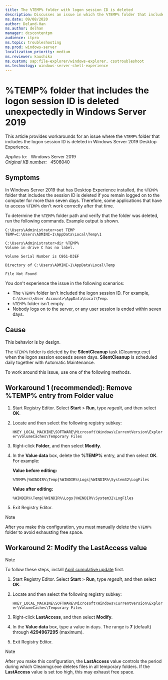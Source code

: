 ```yaml
---
title: The %TEMP% folder with logon session ID is deleted
description: Discusses an issue in which the %TEMP% folder that includes the logon session ID is deleted in Windows Server 2019 Desktop Experience.
ms.date: 09/08/2020
author: Deland-Han
ms.author: delhan
manager: dcscontentpm
audience: itpro
ms.topic: troubleshooting
ms.prod: windows-server
localization_priority: medium
ms.reviewer: kaushika
ms.custom: sap:file-explorer/windows-explorer, csstroubleshoot
ms.technology: windows-server-shell-experience
---
```

# %TEMP% folder that includes the logon session ID is deleted unexpectedly in Windows Server 2019

This article provides workarounds for an issue where the `%TEMP%` folder that includes the logon session ID is deleted in Windows Server 2019 Desktop Experience.

_Applies to:_ &nbsp; Windows Server 2019  
_Original KB number:_ &nbsp; 4506040

## Symptoms

In Windows Server 2019 that has Desktop Experience installed, the `%TEMP%` folder that includes the session ID is deleted if you remain logged on to the computer for more than seven days. Therefore, some applications that have to access `%TEMP%` don't work correctly after that time.

To determine the `%TEMP%` folder path and verify that the folder was deleted, run the following commands. Example output is shown.

```console
C:\Users\Administrator>set TEMP
TEMP=C:\Users\ADMINI~1\AppData\Local\Temp\1
```

```output
C:\Users\Administrator>dir %TEMP%
Volume in drive C has no label.

Volume Serial Number is C861-D3EF

Directory of C:\Users\ADMINI~1\AppData\Local\Temp

File Not Found
```

You don't experience the issue in the following scenarios:

- The `%TEMP%` folder isn't included the logon session ID. For example, `C:\Users\<User Account>\AppData\Local\Temp`.
- `%TEMP%` folder isn't empty.
- Nobody logs on to the server, or any user session is ended within seven days.

## Cause

This behavior is by design.

The `%TEMP%` folder is deleted by the **SilentCleanup** task (Cleanmgr.exe) when the logon session exceeds seven days. **SilentCleanup** is scheduled daily together with Automatic Maintenance.

To work around this issue, use one of the following methods.

## Workaround 1 (recommended): Remove %TEMP% entry from Folder value

1. Start Registry Editor. Select **Start** > **Run**, type *regedit*, and then select **OK**.
1. Locate and then select the following registry subkey:

    `HKEY_LOCAL_MACHINE\SOFTWARE\Microsoft\Windows\CurrentVersion\Explorer\VolumeCaches\Temporary Files`

1. Right-click **Folder**, and then select **Modify**.
1. In the **Value data** box, delete the **%TEMP%** entry, and then select **OK**. For example:

    **Value before editing:**  

    `%TEMP%|%WINDIR%\Temp|%WINDIR%\Logs|%WINDIR%\System32\LogFiles`

    **Value after editing:**  

     `%WINDIR%\Temp|%WINDIR%\Logs|%WINDIR%\System32\LogFiles`

1. Exit Registry Editor.

> [!NOTE]
> After you make this configuration, you must manually delete the `%TEMP%` folder to avoid exhausting free space.

## Workaround 2: Modify the LastAccess value

> [!NOTE]
> To follow these steps, install [April cumulative update](https://support.microsoft.com/help/4490481) first.

1. Start Registry Editor. Select **Start** > **Run**, type *regedit*, and then select **OK**.
1. Locate and then select the following registry subkey:

    `HKEY_LOCAL_MACHINE\SOFTWARE\Microsoft\Windows\CurrentVersion\Explorer\VolumeCaches\Temporary Files`

1. Right-click **LastAccess**, and then select **Modify**.
1. In the **Value data** box, type a value in days. The range is **7** (default) through **4294967295** (maximum).
1. Exit Registry Editor.

> [!NOTE]
> After you make this configuration, the **LastAccess** value controls the period during which Cleanmgr.exe deletes files in all temporary folders. If the **LastAccess** value is set too high, this may exhaust free space.
